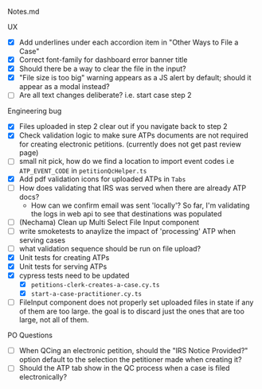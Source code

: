 Notes.md

UX 
- [x] Add underlines under each accordion item in "Other Ways to File a Case"
- [x] Correct font-family for dashboard error banner title 
- [x] Should there be a way to clear the file in the input?
- [x] "File size is too big" warning appears as a JS alert by default; should it appear as a modal instead?
- [ ] Are all text changes deliberate? i.e. start case step 2

Engineering bug
- [x] Files uploaded in step 2 clear out if you navigate back to step 2
- [x] Check validation logic to make sure ATPs documents are not required for creating electronic petitions. (currently does not get past review page)
- [ ] small nit pick, how do we find a location to import event codes i.e `ATP_EVENT_CODE` in `petitionQcHelper.ts`
- [x] Add pdf validation icons for uploaded ATPs in `Tabs`
- [ ] How does validating that IRS was served when there are already ATP docs?
    - How can we confirm email was sent 'locally'? So far, I'm validating the logs in web api to see that destinations was populated
- [ ] (Nechama) Clean up Multi Select File Input component
- [ ] write smoketests to anaylize the impact of 'processing' ATP when serving cases
- [ ] what validation sequence should be run on file upload?
- [x] Unit tests for creating ATPs
- [x] Unit tests for serving ATPs
- [x] cypress tests need to be updated
  - [x] `petitions-clerk-creates-a-case.cy.ts`
  - [x] `start-a-case-practitioner.cy.ts`
- [ ] FileInput component does not properly set uploaded files in state if any of them are too large. the goal is to discard just the ones that are too large, not all of them.

PO Questions
- [ ] When QCing an electronic petition, should the "IRS Notice Provided?" option default to the selection the petitioner made when creating it?
- [ ] Should the ATP tab show in the QC process when a case is filed electronically?
